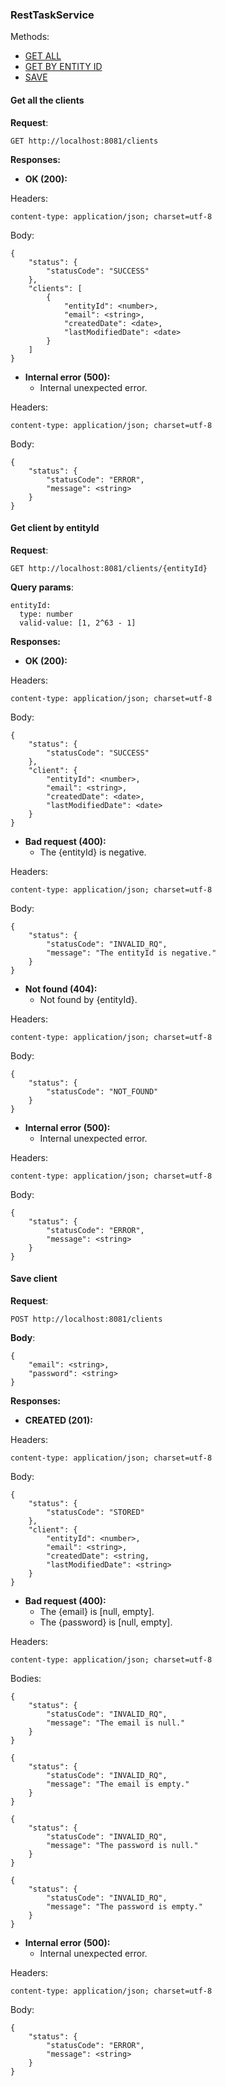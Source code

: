 ### RestTaskService

Methods:
* [GET ALL](#get-all-the-clients)
* [GET BY ENTITY ID](#get-client-by-entityid)
* [SAVE](#save-client)

#### Get all the clients

**Request**:
```http request
GET http://localhost:8081/clients
```

**Responses:**

* **OK (200):**

Headers:
```code
content-type: application/json; charset=utf-8
```

Body:
```code
{
    "status": {
        "statusCode": "SUCCESS"
    },
    "clients": [
        {
            "entityId": <number>,
            "email": <string>,
            "createdDate": <date>,
            "lastModifiedDate": <date>
        }
    ]
}
```

* **Internal error (500):**
    * Internal unexpected error.

Headers:
```code
content-type: application/json; charset=utf-8
```

Body:
```code
{
    "status": {
        "statusCode": "ERROR",
        "message": <string>
    }
}
```

#### Get client by entityId

**Request**:
```http request
GET http://localhost:8081/clients/{entityId}
```

**Query params**:
```code
entityId:
  type: number
  valid-value: [1, 2^63 - 1]
```

**Responses:**

* **OK (200):**

Headers:
```code
content-type: application/json; charset=utf-8
```

Body:
```code
{
    "status": {
        "statusCode": "SUCCESS"
    },
    "client": {
        "entityId": <number>,
        "email": <string>,
        "createdDate": <date>,
        "lastModifiedDate": <date>
    }
}
```

* **Bad request (400):**
    * The {entityId} is negative.

Headers:
```code
content-type: application/json; charset=utf-8
```

Body:
```code
{
    "status": {
        "statusCode": "INVALID_RQ",
        "message": "The entityId is negative."
    }
}
```

* **Not found (404):**
    * Not found by {entityId}.

Headers:
```code
content-type: application/json; charset=utf-8
```

Body:
```code
{
    "status": {
        "statusCode": "NOT_FOUND"
    }
}
```

* **Internal error (500):**
    * Internal unexpected error.

Headers:
```code
content-type: application/json; charset=utf-8
```

Body:
```code
{
    "status": {
        "statusCode": "ERROR",
        "message": <string>
    }
}
```

#### Save client

**Request**:
```http request
POST http://localhost:8081/clients
```

**Body**:
```code
{
    "email": <string>,
    "password": <string>
}
```

**Responses:**

* **CREATED (201):**

Headers:
```code
content-type: application/json; charset=utf-8
```

Body:
```code
{
    "status": {
        "statusCode": "STORED"
    },
    "client": {
        "entityId": <number>,
        "email": <string>,
        "createdDate": <string,
        "lastModifiedDate": <string>
    }
}
```

* **Bad request (400):**
    * The {email} is [null, empty].
    * The {password} is [null, empty].

Headers:
```code
content-type: application/json; charset=utf-8
```

Bodies:
```code
{
    "status": {
        "statusCode": "INVALID_RQ",
        "message": "The email is null."
    }
}
```
```code
{
    "status": {
        "statusCode": "INVALID_RQ",
        "message": "The email is empty."
    }
}
```
```code
{
    "status": {
        "statusCode": "INVALID_RQ",
        "message": "The password is null."
    }
}
```
```code
{
    "status": {
        "statusCode": "INVALID_RQ",
        "message": "The password is empty."
    }
}
```

* **Internal error (500):**
    * Internal unexpected error.

Headers:
```code
content-type: application/json; charset=utf-8
```

Body:
```code
{
    "status": {
        "statusCode": "ERROR",
        "message": <string>
    }
}
```